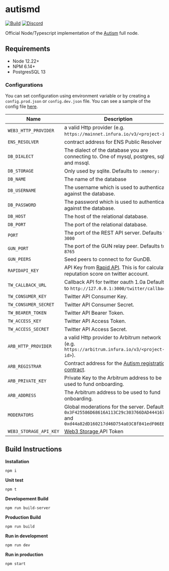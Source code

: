 # autismd

[![Build](https://github.com/autism-org/autismd/actions/workflows/build-and-test.yml/badge.svg)](https://github.com/autism-org/autismd/actions/workflows/build-and-test.yml)
[![Discord](https://img.shields.io/discord/887573677959417889)](https://discord.com/invite/GVP9MghwXc)

Official Node/Typescript implementation of the [Autism](https://docs.auti.sm/) full node.

## Requirements
- Node 12.22+
- NPM 6.14+
- PostgresSQL 13

### Configurations
You can set configuration using environment variable or by creating a `config.prod.json` or `config.dev.json` file. You can see a sample of the config file [here](./config.sample.json).

| Name | Description |  
| ------------- |-------------| 
| `WEB3_HTTP_PROVIDER` | a valid Http provider (e.g. `https://mainnet.infura.io/v3/<project-id>`) |
| `ENS_RESOLVER` | contract address for ENS Public Resolver |
| `DB_DIALECT` | The dialect of the database you are connecting to. One of mysql, postgres, sqlite and mssql. |
| `DB_STORAGE` | Only used by sqlite. Defaults to `:memory:` |
| `DB_NAME` | The name of the database |
| `DB_USERNAME` | The username which is used to authenticate against the database. |
| `DB_PASSWORD` | The password which is used to authenticate against the database. |
| `DB_HOST` | The host of the relational database. |
| `DB_PORT` | The port of the relational database. |
| `PORT` | The port of the REST API server. Defaults to `3000`|
| `GUN_PORT` | The port of the GUN relay peer. Defaults to `8765`|
| `GUN_PEERS` | Seed peers to connect to for GunDB. |
| `RAPIDAPI_KEY` | API Key from [Rapid API](https://rapidapi.com/hub). This is for calculating reputation score on twitter account. |
| `TW_CALLBACK_URL` | Callback API for twitter oauth 1.0a Defaults to `http://127.0.0.1:3000/twitter/callback`. |
| `TW_CONSUMER_KEY` | Twitter API Consumer Key. |
| `TW_CONSUMER_SECRET` | Twitter API Consumer Secret. |
| `TW_BEARER_TOKEN` | Twitter API Bearer Token. |
| `TW_ACCESS_KEY` | Twitter API Access Token. |
| `TW_ACCESS_SECRET` | Twitter API Access Secret. |
| `ARB_HTTP_PROVIDER` | a valid Http provider to Arbitrum network (e.g. `https://arbitrum.infura.io/v3/<project-id>`). |
| `ARB_REGISTRAR` | Contract address for the [Autism registration contract](https://github.com/autism-org/contracts). |
| `ARB_PRIVATE_KEY` | Private Key to the Arbitrum address to be used to fund onboarding. |
| `ARB_ADDRESS` | The Arbitrum address to be used to fund onboarding. |
| `MODERATORS` | Global moderations for the server. Defaults to `0x3F425586D68616A113C29c303766DAD444167EE8` and `0xd44a82dD160217d46D754a03C8f841edF06EBE3c` |
| `WEB3_STORAGE_API_KEY` | [Web3 Storage ](https://web3.storage/) API Token|

## Build Instructions

**Installation**
```
npm i
```

**Unit test**
```
npm t
```

**Developement Build**
```
npm run build-server
```

**Production Build**
```
npm run build
```

**Run in development**
```
npm run dev
```

**Run in production**
```
npm start
```
